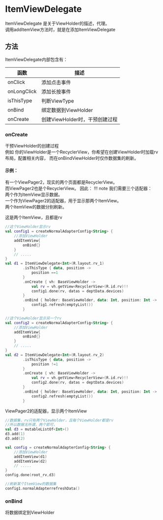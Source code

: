 # ItemViewDelegate

ItemViewDelegate 是关于ViewHolder的描述，代理。   
调用addItemView方法时，就是在添加ItemViewDelegate

## 方法
ItemViewDelegate内部包含有：

| 函数          | 描述                   |
|-------------|----------------------|
| onClick     | 添加点击事件               |
| onLongClick | 添加长按事件               |
| isThisType  | 判断ViewType           |
| onBind      | 绑定数据到ViewHolder      |
| onCreate    | 创建ViewHolder时，干预创建过程 |

### onCreate
干预ViewHolder的创建过程   
例如 
你的ViewHolder是一个RecyclerView，你希望在创建ViewHolder时加载rv布局，配置相关内容，
而在onBindViewHolder时仅作数据集的刷新。
#### 示例：
有一个ViewPager2，现实的两个页面都是RecyclerView。    
而ViewPager2也是个RecyclerView。 
因此：
!!! note
    我们需要三个适配器：  
        两个作为ItemView显示数据。      
        一个作为ViewPager2的适配器，用于显示那两个ItemView。  
        两个ItemView的数据分别刷新。  


这是两个ItemView，且都是rv
```kotlin
//这个ViewHolder显示rv
val config1 = createNormalAdapterConfig<String> {
    //添加ViewHolder
    addItemView{
        onBind{}
    }
    // .....
}
val d1 = ItemViewDelegate<Int>(R.layout.rv_1)
        .isThisType { data, position ->
            position ==1
        }
        .onCreate { vh: BaseViewHolder ->
            val rv = vh.getView<RecyclerView>(R.id.rv)!!
            config1.done(rv, datas = deptData.devices)
        }
        .onBind { holder: BaseViewHolder, data: Int, position: Int ->
            config1.refresh(emptyList())
        }

//这个ViewHolder显示另一个rv
val config2 = createNormalAdapterConfig<String> {
    //添加ViewHolder
    addItemView{
        onBind{}
    }
    // .....
}
val d2 = ItemViewDelegate<Int>(R.layout.rv_2)
        .isThisType { data, position ->
            position !=1
        }
        .onCreate { vh: BaseViewHolder ->
            val rv = vh.getView<RecyclerView>(R.id.rv)!!
            config2.done(rv, datas = deptData.devices)
        }
        .onBind { holder: BaseViewHolder, data: Int, position: Int ->
            config2.refresh(emptyList())
        }

```
ViewPager2的适配器，显示两个ItemView
 
```kotlin
//数据集，rv只有两个ViewHolder，且每个ViewHolder都是rv
//所以数据无所谓，两个即可，
val d3 = mutableListOf<Int>()
d3.add(1)
d3.add(2)

val config = createNormalAdapterConfig<String> {
    //添加ViewHolder
    addItemView(d1)
    addItemView(d2)
    // .....
}
config.done(root_rv,d3)

//刷新某个ItemView的数据集
config1.normalAdapterrefreshData()
```

### onBind
将数据绑定到ViewHolder